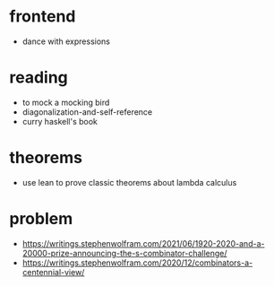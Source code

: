 # frontend

- dance with expressions

# reading

- to mock a mocking bird
- diagonalization-and-self-reference
- curry haskell's book

# theorems

- use lean to prove classic theorems about lambda calculus

# problem

- https://writings.stephenwolfram.com/2021/06/1920-2020-and-a-20000-prize-announcing-the-s-combinator-challenge/
- https://writings.stephenwolfram.com/2020/12/combinators-a-centennial-view/
